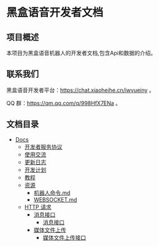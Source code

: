 # 黑盒语音开发者文档
## 项目概述
本项目为黑盒语音机器人的开发者文档,包含Api和数据的介绍。

## 联系我们
黑盒语音开发者平台：https://chat.xiaoheihe.cn/iwvueiny 。

QQ 群：https://qm.qq.com/q/998HfX7ENa 。

## 文档目录
- [Docs](#docs)
    - [开发者服务协议](Docs/开发者服务协议.md)
    - [使用交流](Docs/使用交流.md)
    - [更新日志](Docs/更新日志.md)
    - [开发计划](Docs/开发计划.md)
    - [教程](Docs/教程.md)
    - [资源](Docs/资源)
        - [机器人命令.md](Docs/资源/机器人命令.md)
        - [WEBSOCKET.md](Docs/资源/#websocket.md)
    - [HTTP 请求](Docs/HTTP请求)
        - [消息接口](Docs/HTTP请求/消息接口)
            - [消息接口](Docs/HTTP请求/消息接口/消息接口.md)
        - [媒体文件上传](Docs/HTTP请求/媒体文件上传)
            - [媒体文件上传接口](Docs/HTTP请求/媒体文件上传/媒体文件上传接口.md)
     



